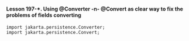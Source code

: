 #### Lesson 197-*. Using @Converter -n- @Convert as clear way to fix the problems of fields converting  


    import jakarta.persistence.Converter;
    import jakarta.persistence.Convert;
